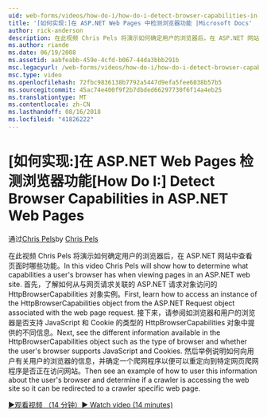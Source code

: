 ```yaml
---
uid: web-forms/videos/how-do-i/how-do-i-detect-browser-capabilities-in-aspnet-web-pages
title: '[如何实现:]在 ASP.NET Web Pages 中检测浏览器功能 |Microsoft Docs'
author: rick-anderson
description: 在此视频 Chris Pels 将演示如何确定用户的浏览器后，在 ASP.NET 网站中查看页面时哪些功能。 首先，了解如何 acc....
ms.author: riande
ms.date: 06/19/2008
ms.assetid: aabfeabb-459e-4cfd-b067-44da3bbb291b
msc.legacyurl: /web-forms/videos/how-do-i/how-do-i-detect-browser-capabilities-in-aspnet-web-pages
msc.type: video
ms.openlocfilehash: 72fbc9836138b7792a5447d9efa5fee6038b57b5
ms.sourcegitcommit: 45ac74e400f9f2b7dbded66297730f6f14a4eb25
ms.translationtype: MT
ms.contentlocale: zh-CN
ms.lasthandoff: 08/16/2018
ms.locfileid: "41826222"
---
```

<a name="how-do-i-detect-browser-capabilities-in-aspnet-web-pages"></a><span data-ttu-id="972a7-104">[如何实现:]在 ASP.NET Web Pages 检测浏览器功能</span><span class="sxs-lookup"><span data-stu-id="972a7-104">[How Do I:] Detect Browser Capabilities in ASP.NET Web Pages</span></span>
====================
<span data-ttu-id="972a7-105">通过[Chris Pels](https://twitter.com/chrispels)</span><span class="sxs-lookup"><span data-stu-id="972a7-105">by [Chris Pels](https://twitter.com/chrispels)</span></span>

<span data-ttu-id="972a7-106">在此视频 Chris Pels 将演示如何确定用户的浏览器后，在 ASP.NET 网站中查看页面时哪些功能。</span><span class="sxs-lookup"><span data-stu-id="972a7-106">In this video Chris Pels will show how to determine what capabilities a user's browser has when viewing pages in an ASP.NET web site.</span></span> <span data-ttu-id="972a7-107">首先，了解如何从与网页请求关联的 ASP.NET 请求对象访问的 HttpBrowserCapabilities 对象实例。</span><span class="sxs-lookup"><span data-stu-id="972a7-107">First, learn how to access an instance of the HttpBrowserCapabilities object from the ASP.NET Request object associated with the web page request.</span></span> <span data-ttu-id="972a7-108">接下来，请参阅如浏览器和用户的浏览器是否支持 JavaScript 和 Cookie 的类型的 HttpBrowserCapabilities 对象中提供的不同信息。</span><span class="sxs-lookup"><span data-stu-id="972a7-108">Next, see the different information available in the HttpBrowserCapabilities object such as the type of browser and whether the user's browser supports JavaScript and Cookies.</span></span> <span data-ttu-id="972a7-109">然后举例说明如何向用户有关用户的浏览器的信息，并确定一个爬网程序以便可以重定向到特定网页爬网程序是否正在访问网站。</span><span class="sxs-lookup"><span data-stu-id="972a7-109">Then see an example of how to user this information about the user's browser and determine if a crawler is accessing the web site so it can be redirected to a crawler specific web page.</span></span>

[<span data-ttu-id="972a7-110">&#9654;观看视频 （14 分钟）</span><span class="sxs-lookup"><span data-stu-id="972a7-110">&#9654; Watch video (14 minutes)</span></span>](https://channel9.msdn.com/Blogs/ASP-NET-Site-Videos/how-do-i-detect-browser-capabilities-in-aspnet-web-pages)
